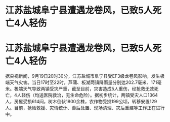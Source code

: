 # 江苏盐城阜宁县遭遇龙卷风，已致5人死亡4人轻伤

# 江苏盐城阜宁县遭遇龙卷风，已致5人死亡4人轻伤

据央视新闻，9月19日20时30分，江苏盐城市阜宁县受EF3级龙卷风影响，发生极端天气灾害。当日17时至22时，芦蒲、板湖两镇降雨量分别达202.7毫米、171毫米。极端天气导致两镇受灾严重，截至目前，灾害造成5人重伤，经抢救无效死亡，4人轻伤（均送医院救治，无生命危险）。据初步统计，两镇受灾人口1364人，房屋受损614间，树木倒伏1800余株，农作物受损199公顷，转移安置129人。目前，抢险救援、灾情统计、善后处置、现场清理、灾后重建等工作正在进行中。

